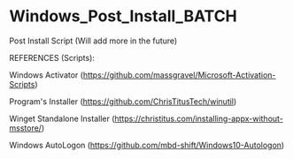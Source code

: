 # Windows_Post_Install_BATCH
 Post Install Script (Will add more in the future)
 
 
 REFERENCES (Scripts):
 
 Windows Activator (https://github.com/massgravel/Microsoft-Activation-Scripts)
 
 Program's Installer (https://github.com/ChrisTitusTech/winutil)
 
 Winget Standalone Installer (https://christitus.com/installing-appx-without-msstore/)
 
 Windows AutoLogon (https://github.com/mbd-shift/Windows10-Autologon)
